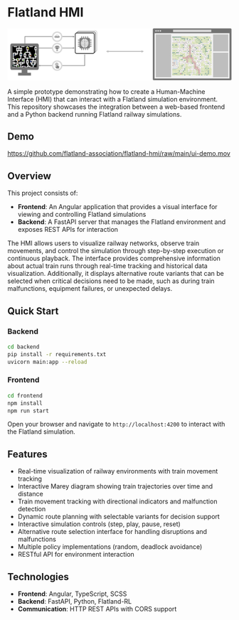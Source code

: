 # Flatland HMI

![Flatland HMI](flatland-hmi.png)

A simple prototype demonstrating how to create a Human-Machine Interface (HMI) that can interact with a Flatland simulation environment. This repository showcases the integration between a web-based frontend and a Python backend running Flatland railway simulations.

## Demo

https://github.com/flatland-association/flatland-hmi/raw/main/ui-demo.mov

## Overview

This project consists of:

- **Frontend**: An Angular application that provides a visual interface for viewing and controlling Flatland simulations
- **Backend**: A FastAPI server that manages the Flatland environment and exposes REST APIs for interaction

The HMI allows users to visualize railway networks, observe train movements, and control the simulation through step-by-step execution or continuous playback. The interface provides comprehensive information about actual train runs through real-time tracking and historical data visualization. Additionally, it displays alternative route variants that can be selected when critical decisions need to be made, such as during train malfunctions, equipment failures, or unexpected delays.

## Quick Start

### Backend

```bash
cd backend
pip install -r requirements.txt
uvicorn main:app --reload
```

### Frontend

```bash
cd frontend
npm install
npm run start
```

Open your browser and navigate to `http://localhost:4200` to interact with the Flatland simulation.

## Features

- Real-time visualization of railway environments with train movement tracking
- Interactive Marey diagram showing train trajectories over time and distance
- Train movement tracking with directional indicators and malfunction detection
- Dynamic route planning with selectable variants for decision support
- Interactive simulation controls (step, play, pause, reset)
- Alternative route selection interface for handling disruptions and malfunctions
- Multiple policy implementations (random, deadlock avoidance)
- RESTful API for environment interaction

## Technologies

- **Frontend**: Angular, TypeScript, SCSS
- **Backend**: FastAPI, Python, Flatland-RL
- **Communication**: HTTP REST APIs with CORS support
